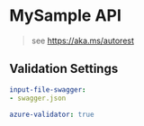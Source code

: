 ﻿# MySample API

> see https://aka.ms/autorest

## Validation Settings
``` yaml 
input-file-swagger:
- swagger.json 

azure-validator: true
```